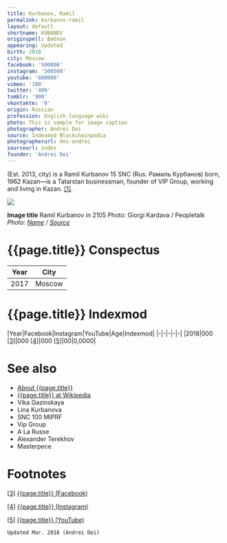```yaml
---
title: Kurbanov, Ramil
permalink: kurbanov-ramil
layout: default
shortname: KUBANOV
originspell: Шаблон
appearing: Updated
birth: 2018
city: Moscow
facebook: '500000'
instagram: '500500'
youtube: '600000'
vimeo: '100'
twitter: '400'
tumblr: '900'
vkontakte: '0'
origin: Russian
profession: English language wiki
photo: This is sample for image caption
photographer: Andrei Dei
source: Indexmod Blockchainpedia
photographerurl: dei-andrei
sourceurl: index
founder: 'Andrei Dei'
---
```



(Est. 2013, city) is a Ramil Kurbanov 15 SNC (Rus. Рамиль Курбанов) born, 1962 Kazan—is a Tatarstan businessman, founder of VIP Group, working and living in Kazan.  <span id="a1">[\[1\]](#f1)</span>.

![](/encyclopedia/images/kurbanov.jpg)

**Image title**
Ramil Kurbanov in 2105
Photo: Giorgi Kardava / Peopletalk
*Photo: [Name](index) / [Source](index)*

# {{page.title}} Conspectus

|Year|City|
|-|-|
|2017|Moscow|

# {{page.title}} Indexmod

|Year|Facebook|Instagram|YouTube|Age|Indexmod|
|-|-|-|-|-|
|2018|000 <span id="a3">[\[3\]](#f3)</span>|000 <span id="a4">[\[4\]](#f4)</span>|000 <span id="a5">[\[5\]](#f5)</span>|00|0,0000|


# See also

+ [About {{page.title}}](index)
+ [{{page.title}} at Wikipedia](index)
+ Vika Gazinskaya
+ Lina Kurbanova
+ SNC 100 MIPRF
+ Vip Group
+ A La Russe
+ Alexander Terekhov
+ Masterpece

# Footnotes

[[3]](#a3) <span id="f3"></span> [{{page.title}} (Facebook)](index)

[[4]](#a4) <span id="f4"></span> [{{page.title}} (Instagram)](index)

[[5]](#a5) <span id="f5"></span> [{{page.title}} (YouTube)](index)

`Updated Mar. 2018 (Andrei Dei)`
